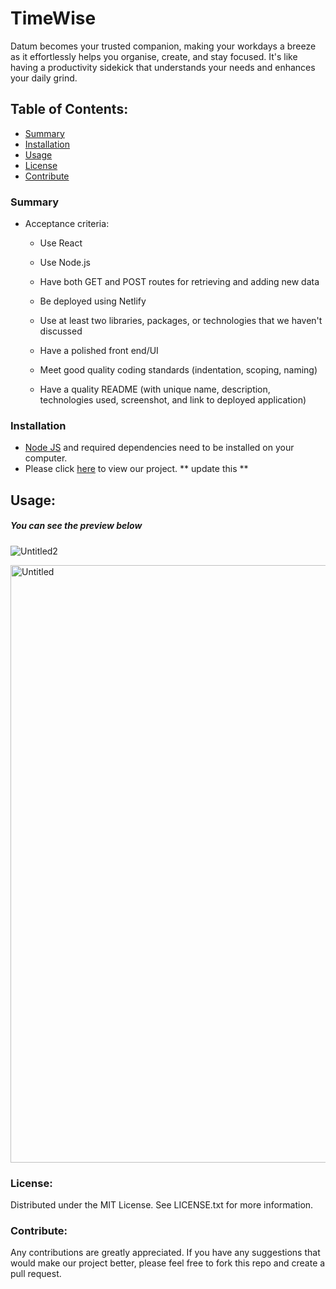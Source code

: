 # TimeWise

Datum becomes your trusted companion, making your workdays a breeze as it effortlessly helps you organise, create, and stay focused. It's like having a productivity sidekick that understands your needs and enhances your daily grind.

## Table of Contents:
* [Summary](#summary)
* [Installation](#installation)
* [Usage](#usage)
* [License](#license)
* [Contribute](#contribute)

### Summary
* Acceptance criteria:

   - Use React
    
   - Use Node.js
    
   - Have both GET and POST routes for retrieving and adding new data
    
   - Be deployed using Netlify
    
   - Use at least two libraries, packages, or technologies that we haven't discussed
    
   - Have a polished front end/UI
    
   - Meet good quality coding standards (indentation, scoping, naming)
    
   - Have a quality README (with unique name, description, technologies used, screenshot, and link to deployed application)

### Installation

* [Node JS](https://nodejs.org/en/download/) and required dependencies need to be installed on your computer.
* Please click [here](https://github.com/dsciocan/Project2) to view our project.    ** update this **


## Usage:
##### You can see the preview below


![Untitled2](https://github.com/dsciocan/Project2/assets/129904894/7943f678-9d2b-4588-b602-d1a6a89b6edd)


<img width="956" alt="Untitled" src="https://github.com/dsciocan/Project2/assets/129904894/69688ea1-38bf-4d6a-890a-3f079515993a">


### License:
Distributed under the MIT License. See LICENSE.txt for more information.

### Contribute:
Any contributions are greatly appreciated. If you have any suggestions that would make our project better, please feel free to fork this repo and create a pull request.
